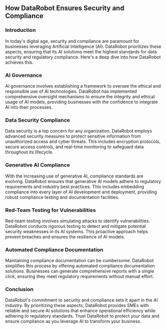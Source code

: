 ## How DataRobot Ensures Security and Compliance

### Introduction
In today's digital age, security and compliance are paramount for businesses leveraging Artificial Intelligence (AI). DataRobot prioritizes these aspects, ensuring that its AI solutions meet the highest standards for data security and regulatory compliance. Here's a deep dive into how DataRobot achieves this.

### AI Governance
AI governance involves establishing a framework to oversee the ethical and responsible use of AI technologies. DataRobot has implemented comprehensive oversight mechanisms to ensure the integrity and ethical usage of AI models, providing businesses with the confidence to integrate AI into their processes.

### Data Security Compliance
Data security is a top concern for any organization. DataRobot employs advanced security measures to protect sensitive information from unauthorized access and cyber threats. This includes encryption protocols, secure access controls, and real-time monitoring to safeguard data throughout its lifecycle.

### Generative AI Compliance
With the increasing use of generative AI, compliance standards are evolving. DataRobot ensures that generative AI models adhere to regulatory requirements and industry best practices. This includes embedding compliance into every layer of AI development and deployment, providing robust compliance testing and documentation facilities.

### Red-Team Testing for Vulnerabilities
Red-team testing involves simulating attacks to identify vulnerabilities. DataRobot conducts rigorous testing to detect and mitigate potential security weaknesses in its AI systems. This proactive approach helps prevent breaches and ensures the resilience of AI models.

### Automated Compliance Documentation
Maintaining compliance documentation can be cumbersome. DataRobot simplifies this process by offering automated compliance documentation solutions. Businesses can generate comprehensive reports with a single click, ensuring they meet regulatory requirements without manual effort.

### Conclusion
DataRobot's commitment to security and compliance sets it apart in the AI industry. By prioritizing these aspects, DataRobot provides SMEs with reliable and secure AI solutions that enhance operational efficiency while adhering to regulatory standards. Trust DataRobot to protect your data and ensure compliance as you leverage AI to transform your business.